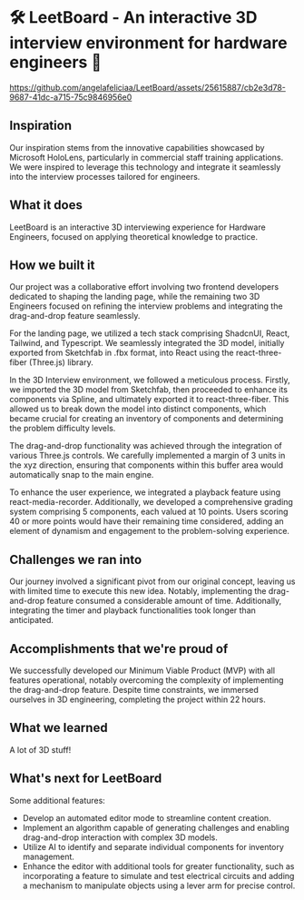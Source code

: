# 🛠️ LeetBoard - An interactive 3D interview environment for hardware engineers 👷
https://github.com/angelafeliciaa/LeetBoard/assets/25615887/cb2e3d78-9687-41dc-a715-75c9846956e0

## Inspiration
Our inspiration stems from the innovative capabilities showcased by Microsoft HoloLens, particularly in commercial staff training applications. We were inspired to leverage this technology and integrate it seamlessly into the interview processes tailored for engineers.

## What it does
LeetBoard is an interactive 3D interviewing experience for Hardware Engineers, focused on applying theoretical knowledge to practice.

## How we built it
Our project was a collaborative effort involving two frontend developers dedicated to shaping the landing page, while the remaining two 3D Engineers focused on refining the interview problems and integrating the drag-and-drop feature seamlessly.

For the landing page, we utilized a tech stack comprising ShadcnUI, React, Tailwind, and Typescript. We seamlessly integrated the 3D model, initially exported from Sketchfab in .fbx format, into React using the react-three-fiber (Three.js) library.

In the 3D Interview environment, we followed a meticulous process. Firstly, we imported the 3D model from Sketchfab, then proceeded to enhance its components via Spline, and ultimately exported it to react-three-fiber. This allowed us to break down the model into distinct components, which became crucial for creating an inventory of components and determining the problem difficulty levels.

The drag-and-drop functionality was achieved through the integration of various Three.js controls. We carefully implemented a margin of 3 units in the xyz direction, ensuring that components within this buffer area would automatically snap to the main engine.

To enhance the user experience, we integrated a playback feature using react-media-recorder. Additionally, we developed a comprehensive grading system comprising 5 components, each valued at 10 points. Users scoring 40 or more points would have their remaining time considered, adding an element of dynamism and engagement to the problem-solving experience.

## Challenges we ran into
Our journey involved a significant pivot from our original concept, leaving us with limited time to execute this new idea. Notably, implementing the drag-and-drop feature consumed a considerable amount of time. Additionally, integrating the timer and playback functionalities took longer than anticipated.

## Accomplishments that we're proud of
We successfully developed our Minimum Viable Product (MVP) with all features operational, notably overcoming the complexity of implementing the drag-and-drop feature. Despite time constraints, we immersed ourselves in 3D engineering, completing the project within 22 hours.

## What we learned
A lot of 3D stuff!

## What's next for LeetBoard
Some additional features: 
- Develop an automated editor mode to streamline content creation.
- Implement an algorithm capable of generating challenges and enabling drag-and-drop interaction with complex 3D models.
- Utilize AI to identify and separate individual components for inventory management.
- Enhance the editor with additional tools for greater functionality, such as incorporating a feature to simulate and test electrical circuits and adding a mechanism to manipulate objects using a lever arm for precise control.
